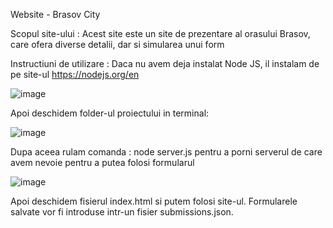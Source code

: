 Website - Brasov City



Scopul site-ului : Acest site este un site de prezentare al orasului Brasov, care ofera diverse detalii, dar si simularea unui form



Instructiuni de utilizare : Daca nu avem deja instalat Node JS, il instalam de pe site-ul https://nodejs.org/en

![image](https://github.com/user-attachments/assets/2d81e4e1-a316-4e08-8e49-997e31d974d7)

Apoi deschidem folder-ul proiectului in terminal:

![image](https://github.com/user-attachments/assets/6b410475-5819-40be-a60d-0fef3b566633)

Dupa aceea rulam comanda : node server.js pentru a porni serverul de care avem nevoie pentru a putea folosi formularul

![image](https://github.com/user-attachments/assets/443edccf-fa82-4648-8d08-08400140ab99)

Apoi deschidem fisierul index.html si putem folosi site-ul. Formularele salvate vor fi introduse intr-un fisier submissions.json.
